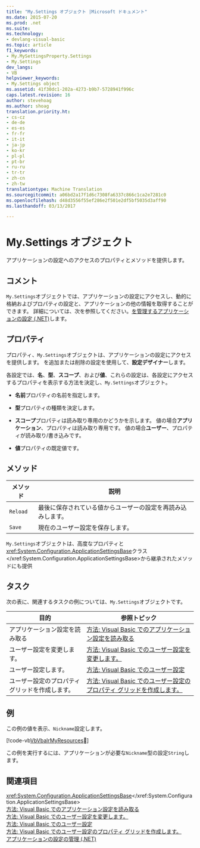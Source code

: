 ```yaml
---
title: "My.Settings オブジェクト |Microsoft ドキュメント"
ms.date: 2015-07-20
ms.prod: .net
ms.suite: 
ms.technology:
- devlang-visual-basic
ms.topic: article
f1_keywords:
- My.MySettingsProperty.Settings
- My.Settings
dev_langs:
- VB
helpviewer_keywords:
- My.Settings object
ms.assetid: 41f30dc1-202a-4273-b9b7-5728941f996c
caps.latest.revision: 16
author: stevehoag
ms.author: shoag
translation.priority.ht:
- cs-cz
- de-de
- es-es
- fr-fr
- it-it
- ja-jp
- ko-kr
- pl-pl
- pt-br
- ru-ru
- tr-tr
- zh-cn
- zh-tw
translationtype: Machine Translation
ms.sourcegitcommit: a06bd2a17f1d6c7308fa6337c866c1ca2e7281c0
ms.openlocfilehash: d48d3556f55ef286e2f501e2df5bf5035d3aff90
ms.lasthandoff: 03/13/2017

---
```

# <a name="mysettings-object"></a>My.Settings オブジェクト
アプリケーションの設定へのアクセスのプロパティとメソッドを提供します。  
  
## <a name="remarks"></a>コメント  
 `My.Settings`オブジェクトでは、アプリケーションの設定にアクセスし、動的に格納およびプロパティの設定と、アプリケーションの他の情報を取得することができます。 詳細については、次を参照してください。[を管理するアプリケーションの設定 (.NET)](https://docs.microsoft.com/visualstudio/ide/managing-application-settings-dotnet)します。  
  
## <a name="properties"></a>プロパティ  
 プロパティ、`My.Settings`オブジェクトは、アプリケーションの設定にアクセスを提供します。 を追加または削除の設定を使用して、**設定デザイナー**します。  
  
 各設定では、**名**、**型**、**スコープ**、および**値**、これらの設定は、各設定にアクセスするプロパティを表示する方法を決定し、`My.Settings`オブジェクト。  
  
-   **名前**プロパティの名前を指定します。  
  
-   **型**プロパティの種類を決定します。  
  
-   **スコープ**プロパティは読み取り専用のかどうかを示します。 値の場合**アプリケーション**、プロパティは読み取り専用です。 値の場合**ユーザー**、プロパティが読み取り/書き込みです。  
  
-   **値**プロパティの既定値です。  
  
## <a name="methods"></a>メソッド  
  
|メソッド|説明|  
|---|---|  
|`Reload`|最後に保存されている値からユーザーの設定を再読み込みします。|  
|`Save`|現在のユーザー設定を保存します。|  
  
 `My.Settings`オブジェクトは、高度なプロパティと<xref:System.Configuration.ApplicationSettingsBase>クラス</xref:System.Configuration.ApplicationSettingsBase>から継承されたメソッドにも提供  
  
## <a name="tasks"></a>タスク  
 次の表に、関連するタスクの例については、`My.Settings`オブジェクトです。  
  
|目的|参照トピック|  
|---|---|  
|アプリケーション設定を読み取る|[方法: Visual Basic でのアプリケーション設定を読み取る](../../../visual-basic/developing-apps/programming/app-settings/how-to-read-application-settings.md)|  
|ユーザー設定を変更します。|[方法: Visual Basic でのユーザー設定を変更します。](../../../visual-basic/developing-apps/programming/app-settings/how-to-change-user-settings.md)|  
|ユーザー設定します。|[方法: Visual Basic でのユーザー設定](../../../visual-basic/developing-apps/programming/app-settings/how-to-persist-user-settings.md)|  
|ユーザー設定のプロパティ グリッドを作成します。|[方法: Visual Basic でのユーザー設定のプロパティ グリッドを作成します。](../../../visual-basic/developing-apps/programming/app-settings/how-to-create-property-grids-for-user-settings.md)|  
  
## <a name="example"></a>例  
 この例の値を表示、`Nickname`設定します。  
  
 [!code-vb[VbVbalrMyResources&#14;](../../../visual-basic/developing-apps/programming/app-settings/codesnippet/VisualBasic/my-settings-object_1.vb)]  
  
 この例を実行するには、アプリケーションが必要な`Nickname`型の設定`String`します。  
  
## <a name="see-also"></a>関連項目  
 <xref:System.Configuration.ApplicationSettingsBase></xref:System.Configuration.ApplicationSettingsBase>   
 [方法: Visual Basic でのアプリケーション設定を読み取る](../../../visual-basic/developing-apps/programming/app-settings/how-to-read-application-settings.md)   
 [方法: Visual Basic でのユーザー設定を変更します。](../../../visual-basic/developing-apps/programming/app-settings/how-to-change-user-settings.md)   
 [方法: Visual Basic でのユーザー設定](../../../visual-basic/developing-apps/programming/app-settings/how-to-persist-user-settings.md)   
 [方法: Visual Basic でのユーザー設定のプロパティ グリッドを作成します。](../../../visual-basic/developing-apps/programming/app-settings/how-to-create-property-grids-for-user-settings.md)   
 [アプリケーションの設定の管理 (.NET)](https://docs.microsoft.com/visualstudio/ide/managing-application-settings-dotnet)
